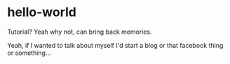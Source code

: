 # hello-world
Tutorial? Yeah why not, can bring back memories.

Yeah, if I wanted to talk about myself I'd start a blog or that facebook thing or something...
